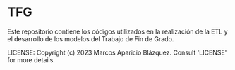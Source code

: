 # TFG
Este repositorio contiene los códigos utilizados en la realización de la ETL y el desarrollo de los modelos del Trabajo de Fin de Grado.

LICENSE:
Copyright (c) 2023 Marcos Aparicio Blázquez. Consult 'LICENSE' for more details.
